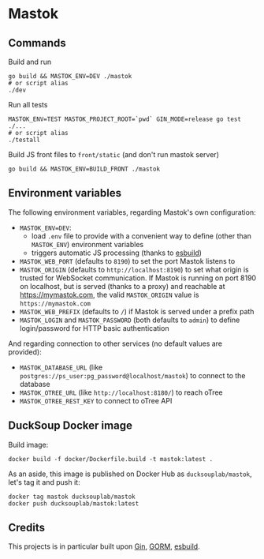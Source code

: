 # Mastok

## Commands

Build and run

```
go build && MASTOK_ENV=DEV ./mastok
# or script alias
./dev
```

Run all tests
```
MASTOK_ENV=TEST MASTOK_PROJECT_ROOT=`pwd` GIN_MODE=release go test ./...
# or script alias
./testall
```

Build JS front files to `front/static` (and don't run mastok server)
```
go build && MASTOK_ENV=BUILD_FRONT ./mastok
```

## Environment variables

The following environment variables, regarding Mastok's own configuration:

- `MASTOK_ENV=DEV`:
    - load `.env` file to provide with a convenient way to define (other than `MASTOK_ENV`) environment variables
    - triggers automatic JS processing (thanks to [esbuild](https://esbuild.github.io/))
- `MASTOK_WEB_PORT` (defaults to `8190`) to set the port Mastok listens to
- `MASTOK_ORIGIN` (defaults to `http://localhost:8190`) to set what origin is trusted for WebSocket communication. If Mastok is running on port 8190 on localhost, but is served (thanks to a proxy) and reachable at https://mymastok.com, the valid `MASTOK_ORIGIN` value is `https://mymastok.com`
- `MASTOK_WEB_PREFIX` (defaults to `/`) if Mastok is served under a prefix path
- `MASTOK_LOGIN` and `MASTOK_PASSWORD` (both defaults to `admin`) to define login/password for HTTP basic authentication

And regarding connection to other services (no default values are provided):

- `MASTOK_DATABASE_URL` (like `postgres://ps_user:pg_password@localhost/mastok`) to connect to the database 
- `MASTOK_OTREE_URL` (like `http://localhost:8180/`) to reach oTree
- `MASTOK_OTREE_REST_KEY` to connect to oTree API

## DuckSoup Docker image

Build image:

```
docker build -f docker/Dockerfile.build -t mastok:latest .
```

As an aside, this image is published on Docker Hub as `ducksouplab/mastok`, let's tag it and push it:

```
docker tag mastok ducksouplab/mastok
docker push ducksouplab/mastok:latest
```

## Credits

This projects is in particular built upon [Gin](https://gin-gonic.com/), [GORM](https://gorm.io/), [esbuild](https://esbuild.github.io/).